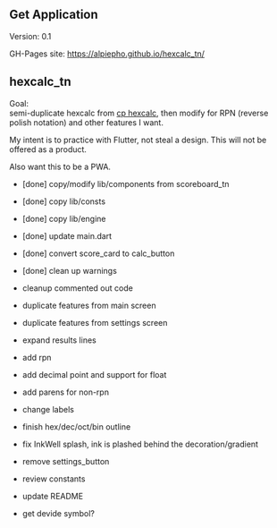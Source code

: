 ## Get Application
Version: 0.1

GH-Pages site: https://alpiepho.github.io/hexcalc_tn/

## hexcalc_tn


Goal:<br>
semi-duplicate hexcalc from [cp hexcalc](https://www.fileviewer.com/cphexcalc/), 
then modify for RPN (reverse polish notation) and other features I want.

My intent is to practice with Flutter, not steal a design.  This will not be offered as a product.

Also want this to be a PWA.

- [done] copy/modify lib/components from scoreboard_tn
- [done] copy lib/consts
- [done] copy lib/engine
- [done] update main.dart
- [done] convert score_card to calc_button
- [done] clean up warnings

- cleanup commented out code

- duplicate features from main screen
- duplicate features from settings screen
- expand results lines
- add rpn
- add decimal point and support for float
- add parens for non-rpn
- change labels

- finish hex/dec/oct/bin outline
- fix InkWell splash, ink is plashed behind the decoration/gradient

- remove settings_button
- review constants
- update README
- get devide symbol?

